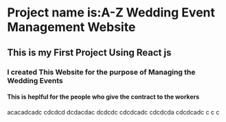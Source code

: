 <h1>Project name is:A-Z Wedding Event Management Website</h1>
<h2>This is my First Project Using React js</h1>
<h3> I created This Website for the purpose of Managing the Wedding Events</h2>
<h4>This is heplful for the people who give the contract to the workers</h4>
acacadcadc
cdcdcd
dcdacdac
dcdcdc
cdcdcadc
cdcdcda
cdcdcadc
c c c 
